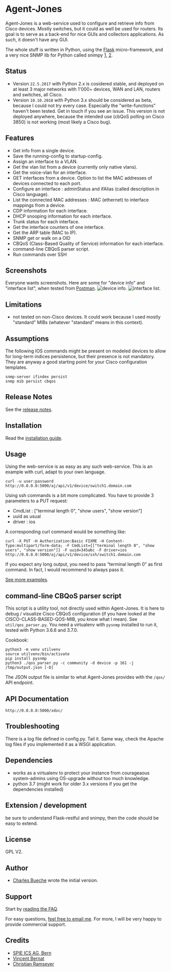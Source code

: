 Agent-Jones
===========

Agent-Jones is a web-service used to configure and retrieve info from Cisco devices.
Mostly switches, but it could as well be used for routers. Its goal is to serve as a back-end
for nice GUIs and collectors applications. As such, it doesn't have any GUI.

The whole stuff is written in Python, using the [Flask](http://flask.pocoo.org/) micro-framework, and a very nice SNMP lib for Python called snimpy [1](http://vincent.bernat.im/en/blog/2013-snimpy.html), [2](https://github.com/vincentbernat/snimpy).


Status
------

- Version `22.5.2017` with Python 2.x is cosidered stable, and deployed on at least 3 major networks with 1'000+ devices, WAN and LAN, routers and switches, all Cisco.
- Version `10.10.2018` with Python 3.x should be considered as beta, because I could not try every case. Especially the "write-functions" haven't been tested. Get in touch if you see an issue. This version is not deployed anywhere, because the intended use (cbQoS polling on Cisco 3850) is not working (most likely a Cisco bug).


Features
--------

- Get info from a single device.
- Save the running-config to startup-config.
- Assign an interface to a VLAN.
- Get the vlan list from a device (currently only native vlans).
- Get the voice-vlan for an interface.
- GET interfaces from a device. Option to list the MAC addresses of devices connected to each port.
- Configure an interface : adminStatus and ifAlias (called description in Cisco language).
- List the connected MAC addresses : MAC (ethernet) to interface mappings from a device.
- CDP information for each interface.
- DHCP snooping information for each interface.
- Trunk status for each interface.
- Get the interface counters of one interface.
- Get the ARP table (MAC to IP).
- SNMP get or walk on a OID
- CBQoS (Class-Based Quality of Service) information for each interface.
- command-line CBQoS parser script. 
- Run commands over SSH


Screenshots
-----------

Everyone wants screenshots. Here are some for "device info" and "interface list", when tested from [Postman](http://www.getpostman.com/).
	![device info](doc/aj_device.png?raw=true).
	![interface list](doc/aj_interfaces.png?raw=true).


Limitations
-----------

- not tested on non-Cisco devices. It could work because I used mostly "standard" MIBs (whatever "standard" means in this context).


Assumptions
-----------

The following IOS commands might be present on modeled devices to allow for long-term indices persistence, but their presence is not mandatory. They are anyway a good starting point for your Cisco configuration templates.

    snmp-server ifindex persist
    snmp mib persist cbqos


Release Notes
-------------

See the [release notes](doc/RELEASES.md).


Installation
------------

Read the [installation guide](doc/INSTALL.md).


Usage
-----

Using the web-service is as easy as any such web-service. This is an example with curl, adapt to your own language.

    curl -u user:password http://0.0.0.0:5000/aj/api/v1/device/switch1.domain.com

Using ssh commands is a bit more complicated. You have to provide 3 parameters to a PUT request:

- CmdList : ["terminal length 0", "show users", "show version”]
- uuid as usual
- driver : ios

A corresponding curl command would be something like:

    curl -X PUT -H Authorization:Basic FIXME -H Content-Type:multipart/form-data; -F CmdList={["terminal length 0", "show users", "show version"]} -F uuid=345abc -F driver=ios http://0.0.0.0:5000/aj/api/v1/device/ssh/switch1.domain.com

If you expect any long output, you need to pass “terminal length 0” as first command. In fact, I would recommend to always pass it.

[See more examples](doc/examples.md).


command-line CBQoS parser script
--------------------------------

This script is a utility tool, not directly used within Agent-Jones. It is here to debug / visualize Cisco CBQoS configuration (if you have looked at the CISCO-CLASS-BASED-QOS-MIB, you know what I mean). See `util/qos_parser.py`. You need a virtualenv with `pysnmp` installed to run it, tested with Python 3.6.6 and 3.7.0.

Cookbook:

```
python3 -m venv utilvenv
source utilvenv/bin/activate
pip install pysnmp
python3 ./qos_parser.py -c community -d device -p 161 -j /tmp/output.json [-D]
```

The JSON output file is similar to what Agent-Jones provides with the `/qos/` API endpoint.


API Documentation
-----------------

    http://0.0.0.0:5000/xdoc/


Troubleshooting
---------------

There is a log file defined in config.py. Tail it. Same way, check the Apache log files if you implemented it as a WSGI application.


Dependencies
------------

- works as a virtualenv to protect your instance from courageaous system-admins using OS-upgrade without too much knowledge.
- python 3.7 (might work for older 3.x versions if you get the dependencies installed)


Extension / development
-----------------------

be sure to understand Flask-restful and snimpy, then the code should be easy to extend.


License
-------

GPL V2.


Author
------

- [Charles Bueche](http://www.netnea.com/cms/netnea-the-team/charles-bueche/) wrote the initial version.


Support
-------

Start by [reading the FAQ](doc/FAQ.md).

For easy questions, [feel free to email me](http://address-protector.com/frTvcQ8oOaRDkfAzpUdS3oXFYt7cPQ8kLrI4lg2n4TblNc83DGf4yhBUfdrndqvn). For more, I will be very happy to provide commercial support.


Credits
-------

- [SPIE ICS AG, Bern](http://www.spie-ics.ch)
- [Vincent Bernat](http://vincent.bernat.im/en/)
- [Christian Ramseyer](http://www.netnea.com/cms/netnea-the-team/christian-ramseyer/)
